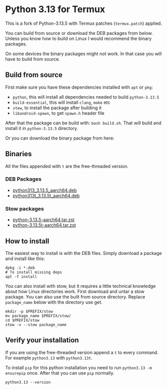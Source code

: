 # Python 3.13 for Termux

This is a fork of Python-3.13.5 with Termux patches (`termux.patch`) applied.

You can build from source or download the DEB packages from below. Unless you know how to build on Linux I would recommend the binary packages.

On some devices the binary packages might not work. In that case you will have to build from source.

## Build from source

First make sure you have these dependencies installed with `apt` or `pkg`:

 - `python`, this will install all dependencies needed to build `python-3.13.5`
 - `build-essential`, this will install `clang`, `make` etc
 - `stow`, to install the package after building it
 - `libandroid-spawn`, to get `spawn.h` header file

After that the package can be build with: `bash build.sh`. That will build and install it in `python-3.13.5` directory.

Or you can download the binary package from here:

## Binaries

All the files appended with `t` are the free-threaded version.

### DEB Packages

 - [python313_3.13.5_aarch64.deb](https://public.8018985.xyz/python313_3.13.5_aarch64.deb)
 - [python313t_3.13.5t_aarch64.deb](https://public.8018985.xyz/python313t_3.13.5t_aarch64.deb)

### Stow packages

 - [python-3.13.5-aarch64.tar.zst](https://public.8018985.xyz/python-3.13.5-aarch64.tar.zst)
 - [python-3.13.5t-aarch64.tar.zst](https://public.8018985.xyz/python-3.13.5t-aarch64.tar.zst)

## How to install

The easiest way to install is with the DEB files. Simply download a package and install like this:

```
dpkg -i *.deb
# To install missing deps
apt -f install
```

You can also install with stow, but it requires a little technical knowledge about how Linux directories work. First download and untar a stow package. You can also use the built from source directory. Replace `package_name` below with the directory use get.

```
mkdir -p $PREFIX/stow
mv package_name $PREFIX/stow/
cd $PREFIX/stow
stow -v --stow package_name
```

## Verify your installation

If you are using the free-threaded version append a `t` to every command. For example `python3.13` with `python3.13t`.

To install `pip` for this python installation you need to run `python3.13 -m ensurepip` once. After that you can use `pip` normally.

```
python3.13 --version
```
